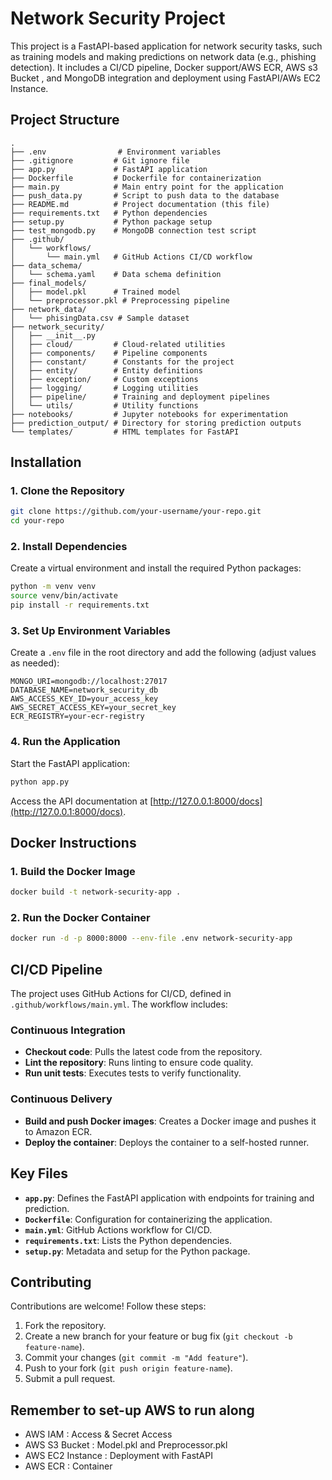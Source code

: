 # Network Security Project


This project is a FastAPI-based application for network security tasks, such as training models and making predictions on network data (e.g., phishing detection). It includes a CI/CD pipeline, Docker support/AWS ECR, AWS s3 Bucket , and MongoDB integration and deployment using FastAPI/AWs EC2 Instance. 


## Project Structure

```
.
├── .env                # Environment variables
├── .gitignore         # Git ignore file
├── app.py             # FastAPI application
├── Dockerfile         # Dockerfile for containerization
├── main.py            # Main entry point for the application
├── push_data.py       # Script to push data to the database
├── README.md          # Project documentation (this file)
├── requirements.txt   # Python dependencies
├── setup.py           # Python package setup
├── test_mongodb.py    # MongoDB connection test script
├── .github/
│   └── workflows/
│       └── main.yml   # GitHub Actions CI/CD workflow
├── data_schema/
│   └── schema.yaml    # Data schema definition
├── final_models/
│   ├── model.pkl      # Trained model
│   └── preprocessor.pkl # Preprocessing pipeline
├── network_data/
│   └── phisingData.csv # Sample dataset
├── network_security/
│   ├── __init__.py
│   ├── cloud/         # Cloud-related utilities
│   ├── components/    # Pipeline components
│   ├── constant/      # Constants for the project
│   ├── entity/        # Entity definitions
│   ├── exception/     # Custom exceptions
│   ├── logging/       # Logging utilities
│   ├── pipeline/      # Training and deployment pipelines
│   └── utils/         # Utility functions
├── notebooks/         # Jupyter notebooks for experimentation
├── prediction_output/ # Directory for storing prediction outputs
└── templates/         # HTML templates for FastAPI
```

## Installation

### 1. Clone the Repository
```bash
git clone https://github.com/your-username/your-repo.git
cd your-repo
```

### 2. Install Dependencies
Create a virtual environment and install the required Python packages:
```bash
python -m venv venv
source venv/bin/activate  
pip install -r requirements.txt
```

### 3. Set Up Environment Variables
Create a `.env` file in the root directory and add the following (adjust values as needed):
```
MONGO_URI=mongodb://localhost:27017
DATABASE_NAME=network_security_db
AWS_ACCESS_KEY_ID=your_access_key
AWS_SECRET_ACCESS_KEY=your_secret_key
ECR_REGISTRY=your-ecr-registry
```

### 4. Run the Application
Start the FastAPI application:
```bash
python app.py
```
Access the API documentation at [http://127.0.0.1:8000/docs](http://127.0.0.1:8000/docs).

## Docker Instructions

### 1. Build the Docker Image
```bash
docker build -t network-security-app .
```

### 2. Run the Docker Container
```bash
docker run -d -p 8000:8000 --env-file .env network-security-app
```

## CI/CD Pipeline
The project uses GitHub Actions for CI/CD, defined in `.github/workflows/main.yml`. The workflow includes:

### Continuous Integration
- **Checkout code**: Pulls the latest code from the repository.
- **Lint the repository**: Runs linting to ensure code quality.
- **Run unit tests**: Executes tests to verify functionality.

### Continuous Delivery
- **Build and push Docker images**: Creates a Docker image and pushes it to Amazon ECR.
- **Deploy the container**: Deploys the container to a self-hosted runner.

## Key Files
- **`app.py`**: Defines the FastAPI application with endpoints for training and prediction.
- **`Dockerfile`**: Configuration for containerizing the application.
- **`main.yml`**: GitHub Actions workflow for CI/CD.
- **`requirements.txt`**: Lists the Python dependencies.
- **`setup.py`**: Metadata and setup for the Python package.

## Contributing
Contributions are welcome! Follow these steps:
1. Fork the repository.
2. Create a new branch for your feature or bug fix (`git checkout -b feature-name`).
3. Commit your changes (`git commit -m "Add feature"`).
4. Push to your fork (`git push origin feature-name`).
5. Submit a pull request.

## Remember to set-up AWS to run along 
- AWS IAM : Access & Secret Access
- AWS S3 Bucket : Model.pkl and Preprocessor.pkl 
- AWS EC2 Instance : Deployment with FastAPI 
- AWS ECR : Container